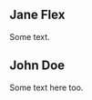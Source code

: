 <div class="split left">
<div class="centered">
<h2>Jane Flex</h2>
<p>Some text.</p>
</div>
</div>
<div class="split right">
<div class="centered">
<h2>John Doe</h2>
<p>Some text here too.</p>
</div>
</div>
